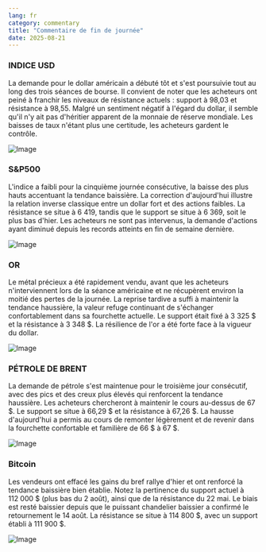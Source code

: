 ```yaml
---
lang: fr
category: commentary
title: "Commentaire de fin de journée"
date: 2025-08-21
---
```


### INDICE USD

La demande pour le dollar américain a débuté tôt et s'est poursuivie tout au long des trois séances de bourse. Il convient de noter que les acheteurs ont peiné à franchir les niveaux de résistance actuels : support à 98,03 et résistance à 98,55. Malgré un sentiment négatif à l'égard du dollar, il semble qu'il n'y ait pas d'héritier apparent de la monnaie de réserve mondiale. Les baisses de taux n'étant plus une certitude, les acheteurs gardent le contrôle.

![Image](https://markleighedu.github.io/img/Aug-2025/21-Aug-2025/usdindex.jpg)

### S&P500

L'indice a faibli pour la cinquième journée consécutive, la baisse des plus hauts accentuant la tendance baissière. La correction d'aujourd'hui illustre la relation inverse classique entre un dollar fort et des actions faibles. La résistance se situe à 6 419, tandis que le support se situe à 6 369, soit le plus bas d'hier. Les acheteurs ne sont pas intervenus, la demande d'actions ayant diminué depuis les records atteints en fin de semaine dernière.

![Image](https://markleighedu.github.io/img/Aug-2025/21-Aug-2025/sp500.jpg)

### OR

Le métal précieux a été rapidement vendu, avant que les acheteurs n'interviennent lors de la séance américaine et ne récupèrent environ la moitié des pertes de la journée. La reprise tardive a suffi à maintenir la tendance haussière, la valeur refuge continuant de s'échanger confortablement dans sa fourchette actuelle. Le support était fixé à 3 325 $ et la résistance à 3 348 $. La résilience de l'or a été forte face à la vigueur du dollar.

![Image](https://markleighedu.github.io/img/Aug-2025/21-Aug-2025/gold.jpg)

### PÉTROLE DE BRENT

La demande de pétrole s'est maintenue pour le troisième jour consécutif, avec des pics et des creux plus élevés qui renforcent la tendance haussière. Les acheteurs chercheront à maintenir le cours au-dessus de 67 $. Le support se situe à 66,29 $ et la résistance à 67,26 $. La hausse d'aujourd'hui a permis au cours de remonter légèrement et de revenir dans la fourchette confortable et familière de 66 $ à 67 $.

![Image](https://markleighedu.github.io/img/Aug-2025/21-Aug-2025/brentoil.jpg)

### Bitcoin

Les vendeurs ont effacé les gains du bref rallye d'hier et ont renforcé la tendance baissière bien établie. Notez la pertinence du support actuel à 112 000 $ (plus bas du 2 août), ainsi que de la résistance du 22 mai. Le biais est resté baissier depuis que le puissant chandelier baissier a confirmé le retournement le 14 août. La résistance se situe à 114 800 $, avec un support établi à 111 900 $.

![Image](https://markleighedu.github.io/img/Aug-2025/21-Aug-2025/bitcoin.jpg)

